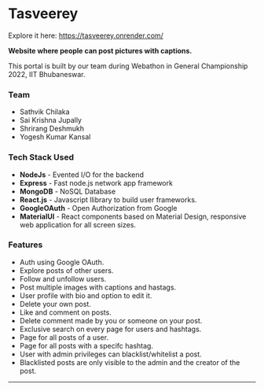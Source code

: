 # Tasveerey 
Explore it here: https://tasveerey.onrender.com/

**Website where people can post pictures with captions.**

This portal is built by our team during Webathon in General Championship 2022, IIT Bhubaneswar.

### Team

- Sathvik Chilaka
- Sai Krishna Jupally 
- Shrirang Deshmukh
- Yogesh Kumar Kansal

### Tech Stack Used

- **NodeJs** - Evented I/O for the backend
- **Express** - Fast node.js network app framework
- **MongoDB** - NoSQL Database
- **React.js** - Javascript llibrary to build user frameworks.
- **GoogleOAuth** - Open Authorization from Google
- **MaterialUI** - React components based on Material Design, responsive web application for all screen sizes.

### Features

- Auth using Google OAuth.
- Explore posts of other users.
- Follow and unfollow users.
- Post multiple images with captions and hastags.
- User profile with bio and option to edit it.
- Delete your own post.
- Like and comment on posts.
- Delete comment made by you or someone on your post.
- Exclusive search on every page for users and hashtags.
- Page for all posts of a user.
- Page for all posts with a specifc hashtag.
- User with admin privileges can blacklist/whitelist a post.
- Blacklisted posts are only visible to the admin and the creator of the post.

<hr/>

